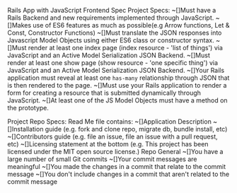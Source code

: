 Rails App with JavaScript Frontend Spec
Project Specs:
~[]Must have a Rails Backend and new requirements implemented      through JavaScript.
~[]Makes use of ES6 features as much as possible(e.g Arrow functions, Let & Const, Constructor Functions)
~[]Must translate the JSON responses into Javascript Model Objects using either ES6 class or constructor syntax. 
~[]Must render at least one index page (index resource - 'list of things') via JavaScript and an Active Model Serialization JSON Backend.
~[]Must render at least one show page (show resource - 'one specific thing') via JavaScript and an Active Model Serialization JSON Backend.
~[]Your Rails application must reveal at least one `has-many` relationship through JSON that is then rendered to the page.
~[]Must use your Rails application to render a form for creating a resource that is submitted dynamically through JavaScript.
~[]At least one of the JS Model Objects must have a method on the prototype.

Project Repo Specs:
Read Me file contains:
~[]Application Description
~[]Installation guide (e.g. fork and clone repo, migrate db, bundle install, etc)
~[]Contributors guide (e.g. file an issue, file an issue with a pull request, etc)
~[]Licensing statement at the bottom (e.g. This project has been licensed under the MIT open source license.)
Repo General
~[]You have a large number of small Git commits
~[]Your commit messages are meaningful
~[]You made the changes in a commit that relate to the commit message
~[]You don't include changes in a commit that aren't related to the commit message
